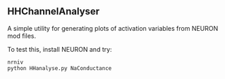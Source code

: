 HHChannelAnalyser
-----------------

A simple utility for generating plots of activation variables from NEURON mod files.

To test this, install NEURON and try:

    nrniv
    python HHanalyse.py NaConductance
